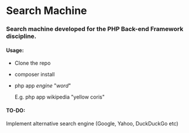 # Search Machine

### Search machine developed for the PHP Back-end Framework discipline.

#### Usage:

- Clone the repo

- composer install

- php app *engine* "*word*"

  E.g. php app wikipedia "yellow coris"

#### TO-DO:

Implement alternative search engine (Google, Yahoo, DuckDuckGo etc)